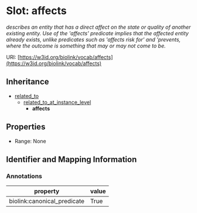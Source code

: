 # Slot: affects
_describes an entity that has a direct affect on the state or quality of another existing entity. Use of the 'affects' predicate implies that the affected entity already exists, unlike predicates such as 'affects risk for' and 'prevents, where the outcome is something that may or may not come to be._


URI: [https://w3id.org/biolink/vocab/affects](https://w3id.org/biolink/vocab/affects)




## Inheritance

* [related_to](related_to.md)
    * [related_to_at_instance_level](related_to_at_instance_level.md)
        * **affects**



## Properties

 * Range: None



## Identifier and Mapping Information





### Annotations

| property | value |
| --- | --- |
| biolink:canonical_predicate | True |


